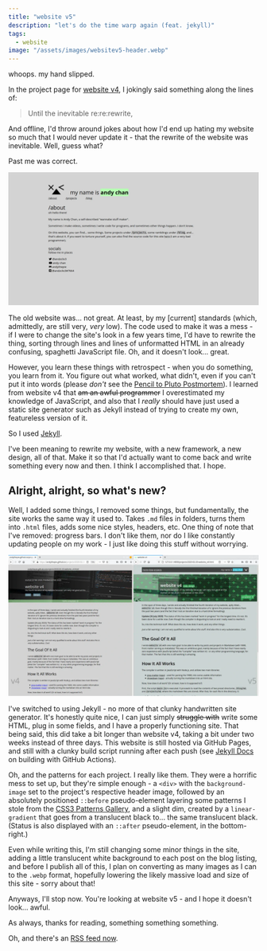 ```yaml
---
title: "website v5"
description: "let's do the time warp again (feat. jekyll)"
tags:	
  - website
image: "/assets/images/websitev5-header.webp"
---
```


whoops.
my hand slipped.

In the project page for [website v4](/posts/2020-02-20-website_v4.md), I jokingly said something along the lines of:

> Until the inevitable re:re:rewrite,

And offline, I'd throw around jokes about how I'd end up hating my website so much that I would never update it - that the rewrite of the website was inevitable. Well, guess what?

Past me was correct.

![A screenshot of my old website.](/assets/images/old_website-v4.webp)

The old website was... not great. At least, by my [current] standards (which, admittedly, are still very, *very* low). The code used to make it was a mess - if I were to change the site's look in a few years time, I'd have to rewrite the thing, sorting through lines and lines of unformatted HTML in an already confusing, spaghetti JavaScript file. Oh, and it doesn't look... great.

However, you learn these things with retrospect - when you do something, you learn from it. You figure out what worked, what didn't, even if you can't put it into words (please *don't* see the [Pencil to Pluto Postmortem](posts/2020-07-26-pencil_to_pluto_postmortem.md)). I learned from website v4 that ~~am an awful programmer~~ I overestimated my knowledge of JavaScript, and also that I *really* should have just used a static site generator such as Jekyll instead of trying to create my own, featureless version of it.

So I used [Jekyll](https://jekyllrb.com/).

I've been meaning to rewrite my website, with a new framework, a new design, all of that. Make it so that I'd actually want to come back and write something every now and then. I think I accomplished that. I hope.

## Alright, alright, so what's new?

Well, I added some things, I removed some things, but fundamentally, the site works the same way it used to. Takes `.md` files in folders, turns them into `.html` files, adds some nice styles, headers, etc. One thing of note that I've removed: progress bars. I don't like them, nor do I like constantly updating people on my work - I just like doing this stuff without worrying.

![A comparison of website v4 and v5.](/assets/images/website_v4_vs_v5.webp)

I've switched to using Jekyll - no more of that clunky handwritten site generator. It's honestly quite nice, I can just simply ~~struggle with~~ write some HTML, plug in some fields, and I have a properly functioning site. That being said, this did take a bit longer than website v4, taking a bit under two weeks instead of three days. This website is still hosted via GitHub Pages, and still with a clunky build script running after each push (see [Jekyll Docs](https://jekyllrb.com/docs/continuous-integration/github-actions/) on building with GitHub Actions). 

Oh, and the patterns for each project. I really like them. They were a horrific mess to set up, but they're simple enough - a `<div>` with the `background-image` set to the project's respective header image, followed by an absolutely positioned `::before` pseudo-element layering some patterns I stole from the [CSS3 Patterns Gallery](https://projects.verou.me/css3patterns/), and a slight dim, created by a `linear-gradient` that goes from a translucent black to... the same translucent black. (Status is also displayed with an `::after` pseudo-element, in the bottom-right.)

Even while writing this, I'm still changing some minor things in the site, adding a little translucent white background to each post on the blog listing, and before I publish all of this, I plan on converting as many images as I can to the `.webp` format, hopefully lowering the likely massive load and size of this site - sorry about that!

Anyways, I'll stop now. You're looking at website v5 - and I hope it doesn't look... awful.

As always, thanks for reading, something something something.

Oh, and there's an [RSS feed now](/feed.xml).